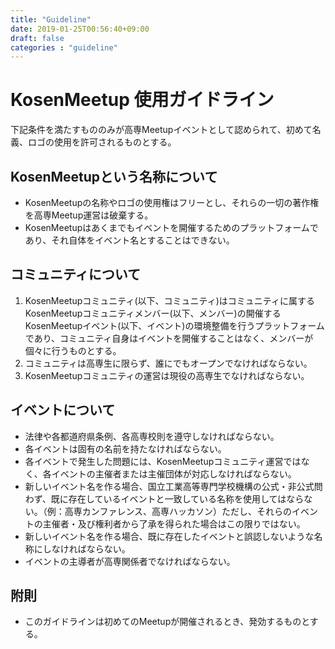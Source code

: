 ```yaml
---
title: "Guideline"
date: 2019-01-25T00:56:40+09:00
draft: false
categories : "guideline"
---
```


# KosenMeetup 使用ガイドライン

下記条件を満たすもののみが高専Meetupイベントとして認められて、初めて名義、ロゴの使用を許可されるものとする。

## KosenMeetupという名称について

+ KosenMeetupの名称やロゴの使用権はフリーとし、それらの一切の著作権を高専Meetup運営は破棄する。
+ KosenMeetupはあくまでもイベントを開催するためのプラットフォームであり、それ自体をイベント名とすることはできない。

## コミュニティについて

1. KosenMeetupコミュニティ(以下、コミュニティ)はコミュニティに属するKosenMeetupコミュニティメンバー(以下、メンバー)の開催するKosenMeetupイベント(以下、イベント)の環境整備を行うプラットフォームであり、コミュニティ自身はイベントを開催することはなく、メンバーが個々に行うものとする。
1. コミュニティは高専生に限らず、誰にでもオープンでなければならない。
1. KosenMeetupコミュニティの運営は現役の高専生でなければならない。

## イベントについて

+ 法律や各都道府県条例、各高専校則を遵守しなければならない。
+ 各イベントは固有の名前を持たなければならない。
+ 各イベントで発生した問題には、KosenMeetupコミュニティ運営ではなく、各イベントの主催者または主催団体が対応しなければならない。
+ 新しいイベント名を作る場合、国立工業高等専門学校機構の公式・非公式問わず、既に存在しているイベントと一致している名称を使用してはならない。（例：高専カンファレンス、高専ハッカソン）ただし、それらのイベントの主催者・及び権利者から了承を得られた場合はこの限りではない。
+ 新しいイベント名を作る場合、既に存在したイベントと誤認しないような名称にしなければならない。
+ イベントの主導者が高専関係者でなければならない。

## 附則

+ このガイドラインは初めてのMeetupが開催されるとき、発効するものとする。

